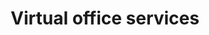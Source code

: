 ---
title: "Virtual office services"
alt: "Virtual office"
description: "Virtual office"
category: "business-services"
subcategory: "virtual-office"
task: "virtual-office"
image: "/commercial-cleaning/airbnb-rental-cleaning.png"
ogImage: "/commercial-cleaning/airbnb-rental-cleaning.png"
colour: "gray"
pathtxt: "Virtual office"
published: true
---